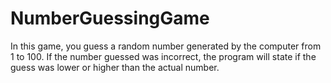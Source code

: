 # NumberGuessingGame
In this game, you guess a random number generated by the computer from 1 to 100.
If the number guessed was incorrect, the program will state if the guess was lower or higher than the actual number.

